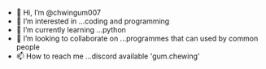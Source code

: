 - 👋 Hi, I’m @chwingum007
- 👀 I’m interested in ...coding and programming
- 🌱 I’m currently learning ...python
- 💞️ I’m looking to collaborate on ...programmes that can  used by common people
- 📫 How to reach me ...discord available 'gum.chewing'

<!---
thedarklegend07/thedarklegend07 is a ✨ special ✨ repository because its `README.md` (this file) appears on your GitHub profile.
You can click the Preview link to take a look at your changes.
--->
